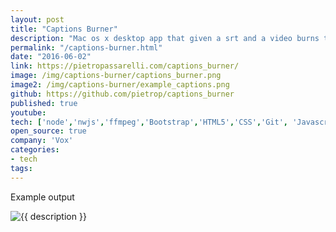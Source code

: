 ```yaml
---
layout: post
title: "Captions Burner"
description: "Mac os x desktop app that given a srt and a video burns the captions onto the video. Can also export as gif."
permalink: "/captions-burner.html"
date: "2016-06-02"
link: https://pietropassarelli.com/captions_burner/
image: /img/captions-burner/captions_burner.png
image2: /img/captions-burner/example_captions.png
github: https://github.com/pietrop/captions_burner
published: true
youtube: 
tech: ['node','nwjs','ffmpeg','Bootstrap','HTML5','CSS','Git', 'Javascript']
open_source: true
company: 'Vox'
categories:
- tech
tags:
---
```



Example output 

<div class="image-wrapper">
    <img src="{{ image2 }}" alt="{{ description }}" />
</div>
